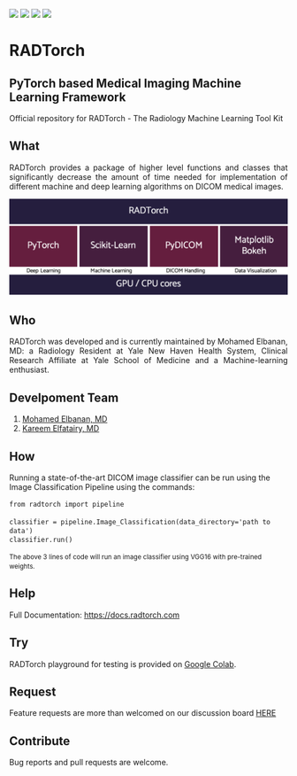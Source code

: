 ![](https://img.shields.io/badge/stable%20version-0.1.3_beta-blue)
![](https://img.shields.io/badge/nightly%20version-0.1.4_beta-yellow)
![](https://img.shields.io/badge/dependencies-up%20to%20date-brightgreen)
![](https://img.shields.io/badge/license-AGPL3.0-red)

# RADTorch
## PyTorch based Medical Imaging Machine Learning Framework

Official repository for RADTorch - The Radiology Machine Learning Tool Kit



## What
<p style='text-align: justify;'>
RADTorch provides a package of higher level functions and classes that significantly decrease the amount of time needed for implementation of different machine and deep learning algorithms on DICOM medical images.
</p>

![](/docs/img/radtorch_stack.png)

## Who
<p style='text-align: justify;'>
RADTorch was developed and is currently maintained by Mohamed Elbanan, MD: a Radiology Resident at Yale New Haven Health System, Clinical Research Affiliate at Yale School of Medicine and a Machine-learning enthusiast.
</p>


## Develpoment Team

1. [Mohamed Elbanan, MD](https://github.com/elbanan)
2. [Kareem Elfatairy, MD](https://github.com/kareemelfatairy)



## How

Running a state-of-the-art DICOM image classifier can be run using the Image Classification Pipeline using the commands:
```
from radtorch import pipeline

classifier = pipeline.Image_Classification(data_directory='path to data')
classifier.run()
```
<small>
The above 3 lines of code will run an image classifier using VGG16 with pre-trained weights.
</small>


## Help
Full Documentation: https://docs.radtorch.com


## Try
RADTorch playground for testing is provided on [Google Colab](https://colab.research.google.com/drive/1O7op_RtuNs12uIs0QVbwoeZdtbyQ4Q9i).


## Request

Feature requests are more than welcomed on our discussion board [HERE](https://github.com/radtorch/radtorch/issues/4#issue-573590182)

## Contribute
Bug reports and pull requests are welcome.
